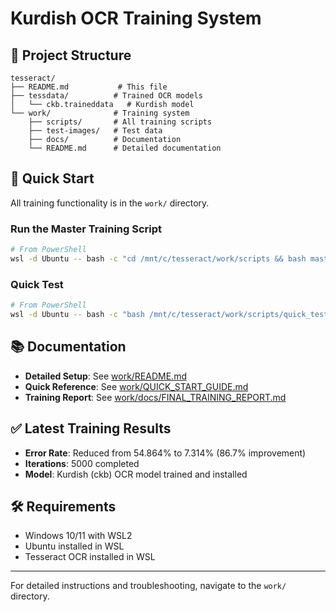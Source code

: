 # Kurdish OCR Training System

## 📁 Project Structure

```
tesseract/
├── README.md           # This file
├── tessdata/          # Trained OCR models
│   └── ckb.traineddata   # Kurdish model
└── work/              # Training system
    ├── scripts/       # All training scripts
    ├── test-images/   # Test data
    ├── docs/          # Documentation
    └── README.md      # Detailed documentation
```

## 🚀 Quick Start

All training functionality is in the `work/` directory.

### Run the Master Training Script

```bash
# From PowerShell
wsl -d Ubuntu -- bash -c "cd /mnt/c/tesseract/work/scripts && bash master_training.sh"
```

### Quick Test

```bash
# From PowerShell
wsl -d Ubuntu -- bash -c "bash /mnt/c/tesseract/work/scripts/quick_test.sh"
```

## 📚 Documentation

- **Detailed Setup**: See [work/README.md](work/README.md)
- **Quick Reference**: See [work/QUICK_START_GUIDE.md](work/QUICK_START_GUIDE.md)
- **Training Report**: See [work/docs/FINAL_TRAINING_REPORT.md](work/docs/FINAL_TRAINING_REPORT.md)

## ✅ Latest Training Results

- **Error Rate**: Reduced from 54.864% to 7.314% (86.7% improvement)
- **Iterations**: 5000 completed
- **Model**: Kurdish (ckb) OCR model trained and installed

## 🛠️ Requirements

- Windows 10/11 with WSL2
- Ubuntu installed in WSL
- Tesseract OCR installed in WSL

---

For detailed instructions and troubleshooting, navigate to the `work/` directory.
